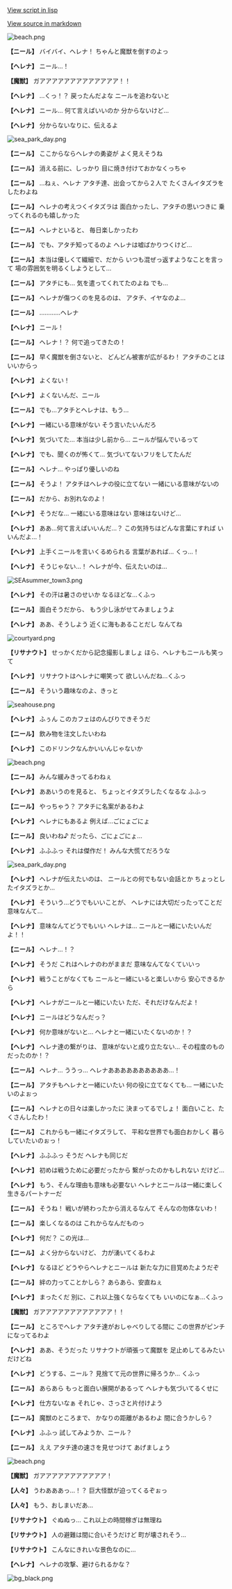 [View script in lisp](../scripts/202282111.txt)

[View source in markdown](202282111.md)

![beach.png](../images/backgrounds/beach.png)

**【ニール】**
バイバイ、ヘレナ！
ちゃんと魔獣を倒すのよっ

**【ヘレナ】**
ニール…！

**【魔獣】**
ガアアアアアアアアアアアアア！！

**【ヘレナ】**
…くっ！？
戻ったんだよな
ニールを追わないと

**【ヘレナ】**
ニール…
何て言えばいいのか
分からないけど…

**【ヘレナ】**
分からないなりに、伝えるよ

![sea_park_day.png](../images/backgrounds/sea_park_day.png)

**【ニール】**
ここからならヘレナの勇姿が
よく見えそうね

**【ニール】**
消える前に、しっかり
目に焼き付けておかなくっちゃ

**【ニール】**
…ねぇ、ヘレナ
アタチ達、出会ってから２人で
たくさんイタズラをしたわよね

**【ニール】**
ヘレナの考えつくイタズラは
面白かったし、アタチの思いつきに
乗ってくれるのも嬉しかった

**【ニール】**
ヘレナといると、
毎日楽しかったわ

**【ニール】**
でも、アタチ知ってるのよ
ヘレナは嘘ばかりつくけど…

**【ニール】**
本当は優しくて繊細で、だから
いつも混ぜっ返すようなことを言って
場の雰囲気を明るくしようとして…

**【ニール】**
アタチにも…
気を遣ってくれてたのよね
でも…

**【ニール】**
ヘレナが傷つくのを見るのは、
アタチ、イヤなのよ…

**【ニール】**
…………ヘレナ

**【ヘレナ】**
ニール！

**【ニール】**
ヘレナ！？
何で追ってきたの！

**【ニール】**
早く魔獣を倒さないと、
どんどん被害が広がるわ！
アタチのことはいいからっ

**【ヘレナ】**
よくない！

**【ヘレナ】**
よくないんだ、ニール

**【ニール】**
でも…アタチとヘレナは、もう…

**【ヘレナ】**
一緒にいる意味がない
そう言いたいんだろ

**【ヘレナ】**
気づいてた…
本当は少し前から…
ニールが悩んでいるって

**【ヘレナ】**
でも、聞くのが怖くて…
気づいてないフリをしてたんだ

**【ニール】**
ヘレナ…
やっぱり優しいのね

**【ニール】**
そうよ！
アタチはヘレナの役に立てない
一緒にいる意味がないの

**【ニール】**
だから、お別れなのよ！

**【ヘレナ】**
そうだな…
一緒にいる意味はない
意味はないけど…

**【ヘレナ】**
ああ…何て言えばいいんだ…？
この気持ちはどんな言葉にすれば
いいんだよ…！

**【ヘレナ】**
上手くニールを言いくるめられる
言葉があれば…
くっ…！

**【ヘレナ】**
そうじゃない…！
ヘレナが今、伝えたいのは…

![SEAsummer_town3.png](../images/backgrounds/SEAsummer_town3.png)

**【ヘレナ】**
その汗は暑さのせいか
なるほどな…くふっ

**【ニール】**
面白そうだから、
もう少し泳がせてみましょうよ

**【ヘレナ】**
ああ、そうしよう
近くに海もあることだし
なんてね

![courtyard.png](../images/backgrounds/courtyard.png)

**【リサナウト】**
せっかくだから記念撮影しましょ
ほら、ヘレナもニールも笑って

**【ヘレナ】**
リサナウトはヘレナに嘲笑って
欲しいんだね…くふっ

**【ニール】**
そういう趣味なのよ、きっと

![seahouse.png](../images/backgrounds/seahouse.png)

**【ヘレナ】**
ふぅん
このカフェはのんびりできそうだ

**【ニール】**
飲み物を注文したいわね

**【ヘレナ】**
このドリンクなんかいいんじゃないか

![beach.png](../images/backgrounds/beach.png)

**【ニール】**
みんな緩みきってるわねぇ

**【ヘレナ】**
ああいうのを見ると、
ちょっとイタズラしたくなるな
ふふっ

**【ニール】**
やっちゃう？
アタチに名案があるわよ

**【ヘレナ】**
ヘレナにもあるよ
例えば…ごにょごにょ

**【ニール】**
良いわね♪
だったら、ごにょごにょ…

**【ヘレナ】**
ふふふっ
それは傑作だ！
みんな大慌てだろうな

![sea_park_day.png](../images/backgrounds/sea_park_day.png)

**【ヘレナ】**
ヘレナが伝えたいのは、
ニールとの何でもない会話とか
ちょっとしたイタズラとか…

**【ヘレナ】**
そういう…どうでもいいことが、
ヘレナには大切だったってことだ
意味なんて…

**【ヘレナ】**
意味なんてどうでもいい
ヘレナは…
ニールと一緒にいたいんだよ！！

**【ニール】**
ヘレナ…！？

**【ヘレナ】**
そうだ
これはヘレナのわがままだ
意味なんてなくていいっ

**【ヘレナ】**
戦うことがなくても
ニールと一緒にいると楽しいから
安心できるから

**【ヘレナ】**
ヘレナがニールと一緒にいたい
ただ、それだけなんだよ！

**【ヘレナ】**
ニールはどうなんだっ？

**【ヘレナ】**
何か意味がないと…
ヘレナと一緒にいたくないのか！？

**【ヘレナ】**
ヘレナ達の繋がりは、
意味がないと成り立たない…
その程度のものだったのか！？

**【ニール】**
ヘレナ…
ううっ…
ヘレナああああああああああ…！

**【ニール】**
アタチもヘレナと一緒にいたい
何の役に立てなくても…
一緒にいたいのよぉっ

**【ニール】**
ヘレナとの日々は楽しかったに
決まってるでしょ！
面白いこと、たくさんしたわ！

**【ニール】**
これからも一緒にイタズラして、
平和な世界でも面白おかしく
暮らしていたいのぉっ！

**【ヘレナ】**
ふふふっ
そうだ
ヘレナも同じだ

**【ヘレナ】**
初めは戦うために必要だったから
繋がったのかもしれない
だけど…

**【ヘレナ】**
もう、そんな理由も意味も必要ない
ヘレナとニールは一緒に楽しく
生きるパートナーだ

**【ニール】**
そうね！
戦いが終わったから消えるなんて
そんなの勿体ないわ！

**【ニール】**
楽しくなるのは
これからなんだものっ

**【ヘレナ】**
何だ？
この光は…

**【ニール】**
よく分からないけど、
力が湧いてくるわよ

**【ヘレナ】**
なるほど
どうやらヘレナとニールは
新たな力に目覚めたようだぞ

**【ニール】**
絆の力ってことかしら？
あらあら、安直ねぇ

**【ヘレナ】**
まったくだ
別に、これ以上強くならなくても
いいのになぁ…くふっ

**【魔獣】**
ガアアアアアアアアアアアア！！

**【ニール】**
ところでヘレナ
アタチ達がおしゃべりしてる間に
この世界がピンチになってるわよ

**【ヘレナ】**
ああ、そうだった
リサナウトが頑張って魔獣を
足止めしてるみたいだけどね

**【ヘレナ】**
どうする、ニール？
見捨てて元の世界に帰ろうか…
くふっ

**【ニール】**
あらあら
もっと面白い展開があるって
ヘレナも気づいてるくせに

**【ヘレナ】**
仕方ないなぁ
それじゃ、さっさと片付けよう

**【ニール】**
魔獣のところまで、
かなりの距離があるわよ
間に合うかしら？

**【ヘレナ】**
ふふっ
試してみようか、ニール？

**【ニール】**
ええ
アタチ達の速さを見せつけて
あげましょう

![beach.png](../images/backgrounds/beach.png)

**【魔獣】**
ガアアアアアアアアアアア！

**【人々】**
うわあああっ…！？
巨大怪獣が迫ってくるぞぉっ

**【人々】**
もう、おしまいだあ…

**【リサナウト】**
ぐぬぬっ…
これ以上の時間稼ぎは無理ね

**【リサナウト】**
人の避難は間に合いそうだけど
町が壊されそう…

**【リサナウト】**
こんなにきれいな景色なのに…

**【ヘレナ】**
ヘレナの攻撃、避けられるかな？

![bg_black.png](../images/backgrounds/bg_black.png)
